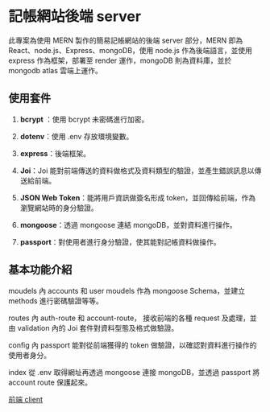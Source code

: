 # 記帳網站後端 server
此專案為使用 MERN 製作的簡易記帳網站的後端 server 部分，MERN 即為 React、node.js、Express、mongoDB，使用 node.js 作為後端語言，並使用 express 作為框架，部署至 render 運作，mongoDB 則為資料庫，並於 mongodb atlas 雲端上運作。  

## 使用套件

1. **bcrypt** ：使用 bcrypt 未密碼進行加密。  
   
2. **dotenv**：使用 .env 存放環境變數。  
   
3. **express**：後端框架。
   
4. **Joi**：Joi 能對前端傳送的資料做格式及資料類型的驗證，並產生錯誤訊息以傳送給前端。  
   
5. **JSON Web Token**：能將用戶資訊做簽名形成 token，並回傳給前端，作為瀏覽網站時的身分驗證。  
   
6. **mongoose**：透過 mongoose 連結 mongoDB，並對資料進行操作。  
   
7. **passport**：對使用者進行身分驗證，使其能對記帳資料做操作。  

## 基本功能介紹
moudels 內 accounts 和 user moudels 作為 mongoose Schema，並建立 methods 進行密碼驗證等等。  
  
routes 內 auth-route 和 account-route， 接收前端的各種 request 及處理，並由 validation 內的 Joi 套件對資料型態及格式做驗證。  
  
config 內 passport 能對從前端獲得的 token 做驗證，以確認對資料進行操作的使用者身分。  
  
index 從 .env 取得網址再透過 mongoose 連接 mongoDB，並透過 passport 將 account route 保護起來。  
  

[前端 client](https://github.com/KuKuO8112/Project_MERN_Client "link")  
